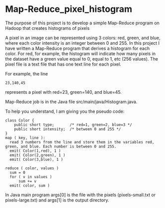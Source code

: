 # Map-Reduce_pixel_histogram
The purpose of this project is to develop a simple Map-Reduce program on Hadoop that creates histograms of pixels


A pixel in an image can be represented using 3 colors: red, green, and blue, where each color intensity is an integer between 0 and 255. In this project I have written a Map-Reduce program that derives a histogram for each color. For red, for example, the histogram will indicate how many pixels in the dataset have a green value equal to 0, equal to 1, etc (256 values). The pixel file is a text file that has one text line for each pixel. 

For example, the line
```
23,140,45
```
represents a pixel with red=23, green=140, and blue=45.


Map-Reduce job is in the Java file src/main/java/Histogram.java. 



To help you understand, I am giving you the pseudo code:
```
class Color {
    public short type;       /* red=1, green=2, blue=3 */
    public short intensity;  /* between 0 and 255 */
}
map ( key, line ):
  read 3 numbers from the line and store them in the variables red, green, and blue. Each number is between 0 and 255.
  emit( Color(1,red), 1 )
  emit( Color(2,green), 1 )
  emit( Color(3,blue), 1 )

reduce ( color, values )
  sum = 0
  for ( v in values )
      sum += v
  emit( color, sum )
```
In Java main program args[0] is the file with the pixels (pixels-small.txt or pixels-large.txt) and args[1] is the output directory.
